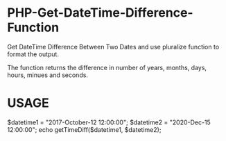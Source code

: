 # PHP-Get-DateTime-Difference-Function
Get DateTime Difference Between Two Dates and use pluralize function to format the output.

The function returns the difference in number of years, months, days, hours, minues and seconds.

# USAGE
$datetime1 = "2017-October-12 12:00:00";
$datetime2 = "2020-Dec-15 12:00:00";
echo getTimeDiff($datetime1, $datetime2);
